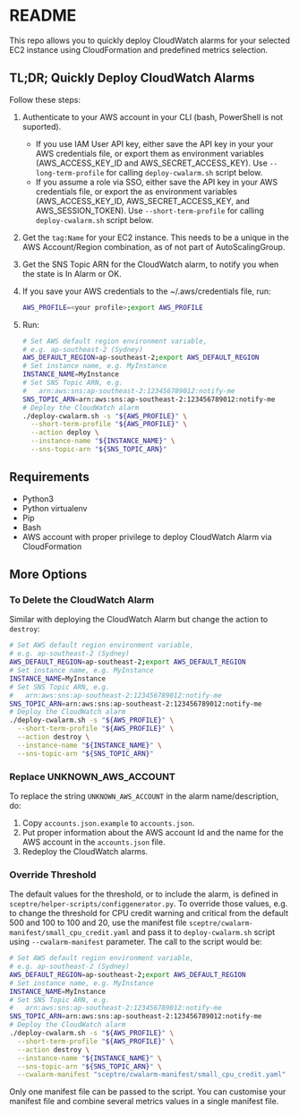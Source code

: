 # README

This repo allows you to quickly deploy CloudWatch alarms
for your selected EC2 instance using CloudFormation
and predefined metrics selection.

## TL;DR; Quickly Deploy CloudWatch Alarms

Follow these steps:

 1. Authenticate to your AWS account in your CLI
    (bash, PowerShell is not suported).

    - If you use IAM User API key, either save the API key in your your
      AWS credentials file, or export them as environment variables
      (AWS_ACCESS_KEY_ID and AWS_SECRET_ACCESS_KEY).
      Use `--long-term-profile` for calling `deploy-cwalarm.sh` script
      below.
    - If you assume a role via SSO, either save the API key in your
      AWS credentials file, or export the as environment variables
      (AWS_ACCESS_KEY_ID, AWS_SECRET_ACCESS_KEY, and AWS_SESSION_TOKEN).
      Use `--short-term-profile` for calling `deploy-cwalarm.sh` script
      below.

 2. Get the `tag:Name` for your EC2 instance. This needs to be a unique
    in the AWS Account/Region combination, as of not part of
    AutoScalingGroup.

 3. Get the SNS Topic ARN for the CloudWatch alarm, to notify you
    when the state is In Alarm or OK.

 4. If you save your AWS credentials to the ~/.aws/credentials file,
    run:

    ```bash
    AWS_PROFILE=<your profile>;export AWS_PROFILE
    ```

 5. Run:

    ```bash
    # Set AWS default region environment variable,
    # e.g. ap-southeast-2 (Sydney)
    AWS_DEFAULT_REGION=ap-southeast-2;export AWS_DEFAULT_REGION
    # Set instance name, e.g. MyInstance
    INSTANCE_NAME=MyInstance
    # Set SNS Topic ARN, e.g.
    #   arn:aws:sns:ap-southeast-2:123456789012:notify-me
    SNS_TOPIC_ARN=arn:aws:sns:ap-southeast-2:123456789012:notify-me
    # Deploy the CloudWatch alarm
    ./deploy-cwalarm.sh -s "${AWS_PROFILE}" \
      --short-term-profile "${AWS_PROFILE}" \
      --action deploy \
      --instance-name "${INSTANCE_NAME}" \
      --sns-topic-arn "${SNS_TOPIC_ARN}"
    ```

## Requirements

- Python3
- Python virtualenv
- Pip
- Bash
- AWS account with proper privilege to deploy CloudWatch Alarm
  via CloudFormation

## More Options

### To Delete the CloudWatch Alarm

Similar with deploying the CloudWatch Alarm but change the action to `destroy`:

```bash
# Set AWS default region environment variable,
# e.g. ap-southeast-2 (Sydney)
AWS_DEFAULT_REGION=ap-southeast-2;export AWS_DEFAULT_REGION
# Set instance name, e.g. MyInstance
INSTANCE_NAME=MyInstance
# Set SNS Topic ARN, e.g.
#   arn:aws:sns:ap-southeast-2:123456789012:notify-me
SNS_TOPIC_ARN=arn:aws:sns:ap-southeast-2:123456789012:notify-me
# Deploy the CloudWatch alarm
./deploy-cwalarm.sh -s "${AWS_PROFILE}" \
  --short-term-profile "${AWS_PROFILE}" \
  --action destroy \
  --instance-name "${INSTANCE_NAME}" \
  --sns-topic-arn "${SNS_TOPIC_ARN}"
```

### Replace UNKNOWN_AWS_ACCOUNT

To replace the string `UNKNOWN_AWS_ACCOUNT` in the alarm name/description, do:

 1. Copy `accounts.json.example` to `accounts.json`.
 2. Put proper information about the AWS account Id and the name for the AWS account
    in the `accounts.json` file.
 3. Redeploy the CloudWatch alarms.

### Override Threshold ###

The default values for the threshold, or to include the alarm, is defined in
`sceptre/helper-scripts/configgenerator.py`. To override those values, e.g. 
to change the threshold for CPU credit warning and critical from the default
500 and 100 to 100 and 20, use the manifest file
`sceptre/cwalarm-manifest/small_cpu_credit.yaml` and pass it to
`deploy-cwalarm.sh` script using `--cwalarm-manifest` parameter.
The call to the script would be:

```bash
# Set AWS default region environment variable,
# e.g. ap-southeast-2 (Sydney)
AWS_DEFAULT_REGION=ap-southeast-2;export AWS_DEFAULT_REGION
# Set instance name, e.g. MyInstance
INSTANCE_NAME=MyInstance
# Set SNS Topic ARN, e.g.
#   arn:aws:sns:ap-southeast-2:123456789012:notify-me
SNS_TOPIC_ARN=arn:aws:sns:ap-southeast-2:123456789012:notify-me
# Deploy the CloudWatch alarm
./deploy-cwalarm.sh -s "${AWS_PROFILE}" \
  --short-term-profile "${AWS_PROFILE}" \
  --action destroy \
  --instance-name "${INSTANCE_NAME}" \
  --sns-topic-arn "${SNS_TOPIC_ARN}" \
  --cwalarm-manifest "sceptre/cwalarm-manifest/small_cpu_credit.yaml"
```

Only one manifest file can be passed to the script.
You can customise your manifest file and combine several metrics values in
a single manifest file.